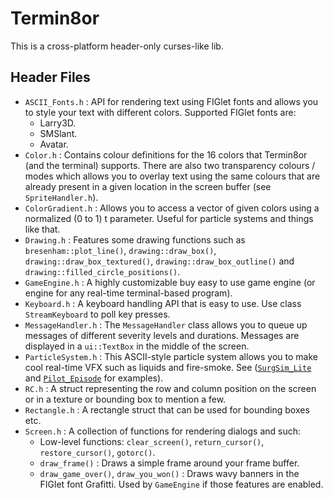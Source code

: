 # Termin8or

This is a cross-platform header-only curses-like lib.

## Header Files

* `ASCII_Fonts.h` : API for rendering text using FIGlet fonts and allows you to style your text with different colors. Supported FIGlet fonts are:
  * Larry3D.
  * SMSlant.
  * Avatar.
* `Color.h` : Contains colour definitions for the 16 colors that Termin8or (and the terminal) supports. There are also two transparency colours / modes which allows you to overlay text using the same colours that are already present in a given location in the screen buffer (see `SpriteHandler.h`).
* `ColorGradient.h` : Allows you to access a vector of given colors using a normalized (0 to 1) t parameter. Useful for particle systems and things like that.
* `Drawing.h` : Features some drawing functions such as `bresenham::plot_line()`, `drawing::draw_box()`, `drawing::draw_box_textured()`, `drawing::draw_box_outline()` and `drawing::filled_circle_positions()`.
* `GameEngine.h` : A highly customizable buy easy to use game engine (or engine for any real-time terminal-based program).
* `Keyboard.h` : A keyboard handling API that is easy to use. Use class `StreamKeyboard` to poll key presses.
* `MessageHandler.h` : The `MessageHandler` class allows you to queue up messages of different severity levels and durations. Messages are displayed in a `ui::TextBox` in the middle of the screen.
* `ParticleSystem.h` : This ASCII-style particle system allows you to make cool real-time VFX such as liquids and fire-smoke. See ([`SurgSim_Lite`](https://github.com/razterizer/SurgSim_Lite) and [`Pilot_Episode`](https://github.com/razterizer/Pilot_Episode) for examples).
* `RC.h` : A struct representing the row and column position on the screen or in a texture or bounding box to mention a few.
* `Rectangle.h` : A rectangle struct that can be used for bounding boxes etc.
* `Screen.h` : A collection of functions for rendering dialogs and such:
  * Low-level functions: `clear_screen()`, `return_cursor()`, `restore_cursor()`, `gotorc()`.
  * `draw_frame()` : Draws a simple frame around your frame buffer.
  * `draw_game_over()`, `draw_you_won()` : Draws wavy banners in the FIGlet font Grafitti. Used by `GameEngine` if those features are enabled.
  